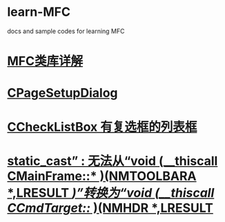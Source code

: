 # learn-MFC
docs and sample codes for learning MFC

# <a href="http://www.vmould.cn/mfc/">MFC类库详解</a>
# <a href="https://www.wenjiangs.com/doc/cpagesetupdialog">CPageSetupDialog</a>
# <a href="https://www.cnblogs.com/ike_li/archive/2012/12/19/2824612.html">CCheckListBox 有复选框的列表框</a>
# <a href="https://blog.csdn.net/beer888/article/details/3754820">static_cast” : 无法从“void (__thiscall CMainFrame::* )(NMTOOLBARA *,LRESULT *)”转换为“void (__thiscall CCmdTarget::* )(NMHDR *,LRESULT</a>
